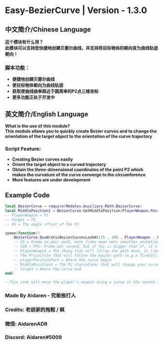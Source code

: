 # Easy-BezierCurve | Version - 1.3.0

## 中文简介/Chinese Language
**这个模块有什么用？   
此模块可以支持您快捷地创建贝塞尔曲线，并支持将目标物体的朝向变为曲线轨迹朝向！**
### **脚本功能：**
* **便捷地创建贝塞尔曲线**
* **使目标物体朝向为曲线轨迹**
* **获取使曲线曲率趋近于圆周率的P2点三维坐标**
* **更多功能正处于开发中**

## 英文简介/English Language
**What is the use of this module?    
This module allows you to quickly create Bezier curves and to change the orientation of the target object to the orientation of the curve trajectory**
### **Script Feature:**
* **Creating Bezier curves easily**
* **Orient the target object to a curved trajectory**
* **Obtain the three-dimensional coordinates of the point P2 which makes the curvature of the curve converge to the circumference**
* **More features are under development**

## Example Code
```lua 
local BezierCurve = require(Modules.Auxiliary.Math.BezierCurve)
local MiddlePosition1 = BezierCurve.GetMiddlePosition(PlayerWeapon.Position , Target.HumanoidRootPart.Position , 45)
-- PlayerWeapon = P1
-- Target = P3
-- 45 = The angle offset of the P2

spawn(function()
	BezierCurve.QuadraticBezierCurvesLookAt(25 , 100 , PlayerWeapon , PlayerPositionPart , MiddlePosition1 , Target.HumanoidRootPart)
	-- 25 = Frame on your path, more frame mean more smoother animation but slower play speed
	-- 100 = FPS: Frame per second, but if fps is bigger than 17, it's will not be more faster, try to reduce your frame
	-- PlayerWeapon = The thing that will follow the path move, or like ↓
	-- The Projectile that will follow the beizer path (e.g a fireball)
	-- playerPositionPart = Where the curve begin
	-- MiddlePosition1 = The P2 (Curvature) that will change your curve's curvature
	-- Target = Where the curve end
end)

--This code will move the player's weapon along a curve in the second quadrant for 25 frames

```
### **Made By Aidaren - 究极挨打人**
### **Credits: 老胡家的拖鞋 / 枫**
### **微信: AidarenADR**
### **Discord: Aidaren#5009**
